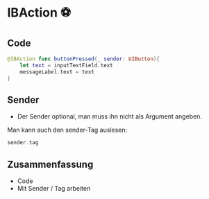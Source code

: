 # IBAction ⚽️

## Code
```swift
@IBAction func buttonPressed(_ sender: UIButton){
	let text = inputTextField.text
	messageLabel.text = text
}
```

## Sender

- Der Sender optional, man muss ihn nicht als Argument angeben.

Man kann auch den sender-Tag auslesen:

```swift
sender.tag 
```

## Zusammenfassung
- Code
- Mit Sender / Tag arbeiten
